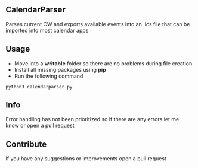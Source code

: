 ## CalendarParser
Parses current CW and exports available events into an .ics file that can be imported into most calendar apps

## Usage

* Move into a **writable** folder so there are no problems during file creation
* Install all missing packages using **pip**
* Run the following command

```
python3 calendarparser.py
```


## Info
Error handling has not been prioritized so if there are any errors let me know or open a pull request

## Contribute 
If you have any suggestions or improvements open a pull request
